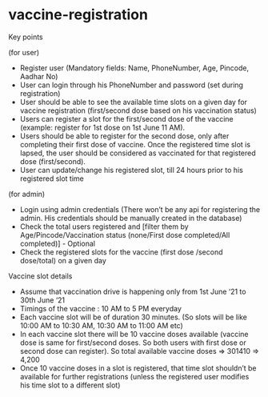# vaccine-registration

Key points

(for user)

* Register user (Mandatory fields: Name, PhoneNumber, Age, Pincode, Aadhar No)
* User can login through his PhoneNumber and password (set during registration)
* User should be able to see the available time slots on a given day for vaccine registration (first/second dose based on his vaccination status)
* Users can register a slot for the first/second dose of the vaccine (example: register for 1st dose on 1st June 11 AM).
* Users should be able to register for the second dose, only after completing their first dose of vaccine. Once the registered time slot is lapsed, the user should be considered as vaccinated for that registered dose (first/second).
* User can update/change his registered slot, till 24 hours prior to his registered slot time

(for admin)

* Login using admin credentials (There won’t be any api for registering the admin. His credentials should be manually created in the database)
* Check the total users registered and [filter them by Age/Pincode/Vaccination status (none/First dose completed/All completed)] - Optional
* Check the registered slots for the vaccine (first dose /second dose/total) on a given day

Vaccine slot details

* Assume that vaccination drive is happening only from 1st June ‘21 to 30th June ‘21
* Timings of the vaccine : 10 AM to 5 PM everyday
* Each vaccine slot will be of duration 30 minutes. (So slots will be like 10:00 AM to 10:30 AM, 10:30 AM to 11:00 AM etc)
* In each vaccine slot there will be 10 vaccine doses available (vaccine dose is same for first/second doses. So both users with first dose or second dose can register). So total available vaccine doses => 301410 => 4,200
* Once 10 vaccine doses in a slot is registered, that time slot shouldn’t be available for further registrations (unless the registered user modifies his time slot to a different slot)
